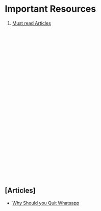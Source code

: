 # Important Resources

1. [Must read Articles](##Articles)

<br/>
<br/>
<br/>
<br/>
<br/>
<br/>
<br/>
<br/>
<br/>
<br/>
<br/>
<br/>
<br/>
<br/>
<br/>
<br/>
<br/>
<br/>
<br/>
<br/>
<br/>
<br/>
<br/>
<br/>
<br/>
<br/>
<br/>

## [Articles]

- [Why Should you Quit Whatsapp](https://thoughtsbuilder.com/whatsapp-updated-privacy-policy-you-are-at-risk/)
